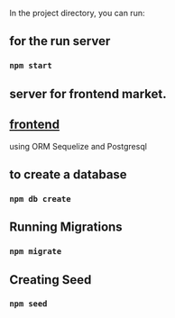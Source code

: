 In the project directory, you can run:

## for the run server

### `npm start`

## server for frontend market.

## [frontend]()

using ORM Sequelize and Postgresql

## to create a database

### `npm db create`

## Running Migrations

### `npm migrate`

## Creating Seed

### `npm seed`
